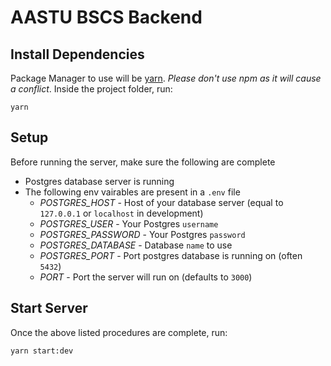 # AASTU BSCS Backend

## Install Dependencies

Package Manager to use will be [yarn](https://yarnpkg.com/). _Please don't use npm as it will cause a conflict_. Inside the project folder, run:

```
yarn
```

## Setup

Before running the server, make sure the following are complete

- Postgres database server is running
- The following env vairables are present in a `.env` file
  - _POSTGRES_HOST_ - Host of your database server (equal to `127.0.0.1` or `localhost` in development)
  - _POSTGRES_USER_ - Your Postgres `username`
  - _POSTGRES_PASSWORD_ - Your Postgres `password`
  - _POSTGRES_DATABASE_ - Database `name` to use
  - _POSTGRES_PORT_ - Port postgres database is running on (often `5432`)
  - _PORT_ - Port the server will run on (defaults to `3000`)

## Start Server

Once the above listed procedures are complete, run:

```
yarn start:dev
```
